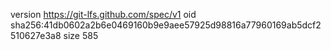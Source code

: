 version https://git-lfs.github.com/spec/v1
oid sha256:41db0602a2b6e0469160b9e9aee57925d98816a77960169ab5dcf2510627e3a8
size 585
